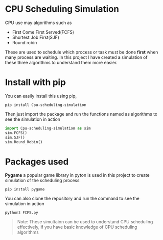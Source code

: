 # CPU Scheduling Simulation
  CPU use may algorithms such as 
  + First Come First Served(FCFS)
  + Shortest Job First(SJF)
  + Round robin

  These are used to schedule which process or task must be done **first** when many 
process are waiting. In this project I have created a simulation of these three algorithms to understand them more easier.

# Install with pip
 You can easily install this using pip,
```
pip install Cpu-scheduling-simulation
```
Then just import the package and run the functions named as algorithms to see the simulation in action
```python
import Cpu-scheduling-simulation as sim
sim.FCFS()
sim.SJF()
sim.Round_Robin()
```

# Packages used 
  **Pygame** a popular game library in pyton is used in this project to create simulation of the scheduling process

```
pip install pygame
```
You can also clone the repository and run the command to see the simulation in action 
```commandline
python3 FCFS.py
```

> Note: These simultaion can be used to understand CPU scheduling effectively, if you have basic knowledge of 
> CPU scheduling algorithms
